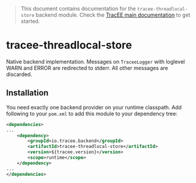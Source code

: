 > This document contains documentation for the `tracee-threadlocal-store` backend module. Check the [TracEE main documentation](/README.md) to get started.

# tracee-threadlocal-store

Native backend implementation. Messages on `TraceeLogger` with loglevel WARN and ERROR are redirected to stderr. All other messages are discarded.

## Installation

You need exactly one backend provider on your runtime classpath. Add following to your `pom.xml` to add this module to your dependency tree: 

```xml
<dependencies>
...
	<dependency>
		<groupId>io.tracee.backend</groupId>
		<artifactId>tracee-threadlocal-store</artifactId>
		<version>${tracee.version}</version>
		<scope>runtime</scope>
	</dependency>
...
</dependencies>
```
